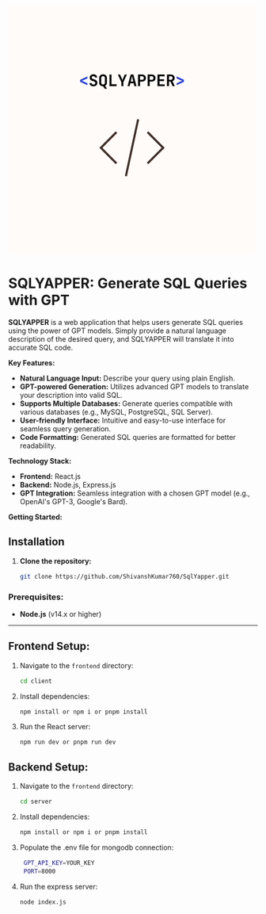 ![SQLYAPPER Logo](https://github.com/ShivanshKumar760/SqlYapper/blob/master/sqlyapper.png)
# SQLYAPPER: Generate SQL Queries with GPT

**SQLYAPPER** is a web application that helps users generate SQL queries using the power of GPT models. Simply provide a natural language description of the desired query, and SQLYAPPER will translate it into accurate SQL code.

**Key Features:**

* **Natural Language Input:** Describe your query using plain English.
* **GPT-powered Generation:** Utilizes advanced GPT models to translate your description into valid SQL.
* **Supports Multiple Databases:** Generate queries compatible with various databases (e.g., MySQL, PostgreSQL, SQL Server).
* **User-friendly Interface:** Intuitive and easy-to-use interface for seamless query generation.
* **Code Formatting:** Generated SQL queries are formatted for better readability.

**Technology Stack:**

* **Frontend:** React.js 
* **Backend:** Node.js, Express.js
* **GPT Integration:** Seamless integration with a chosen GPT model (e.g., OpenAI's GPT-3, Google's Bard).


**Getting Started:**

## Installation
1. **Clone the repository:**
   ```bash
   git clone https://github.com/ShivanshKumar760/SqlYapper.git

### Prerequisites:

- **Node.js** (v14.x or higher)
---

## Frontend Setup:

1. Navigate to the `frontend` directory:
   ```bash
   cd client
2. Install dependencies:
   ```bash
   npm install or npm i or pnpm install
3. Run the React server:
   ```bash
   npm run dev or pnpm run dev

## Backend Setup:

1. Navigate to the `frontend` directory:
   ```bash
   cd server
2. Install dependencies:
   ```bash
   npm install or npm i or pnpm install
3. Populate the .env file for mongodb connection:
   ```bash
    GPT_API_KEY=YOUR_KEY 
    PORT=8000
4. Run the express server:
   ```bash
   node index.js
